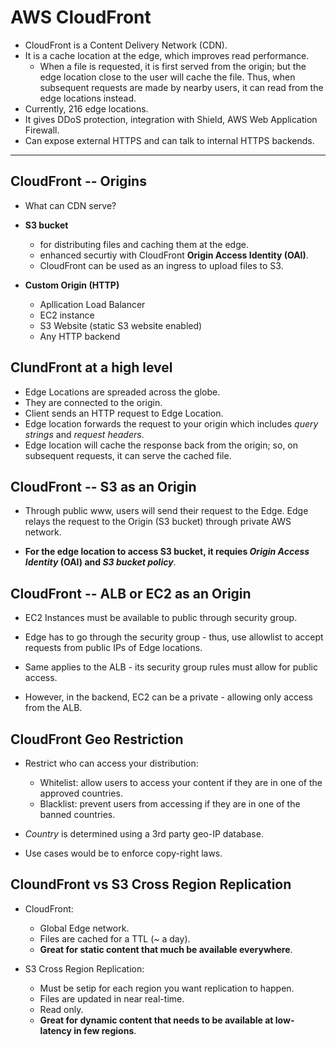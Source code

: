 AWS CloudFront
==============

- CloudFront is a Content Delivery Network (CDN).
- It is a cache location at the edge, which improves read performance.
    - When a file is requested, it is first served from the origin; but the
      edge location close to the user will cache the file. Thus, when
      subsequent requests are made by nearby users, it can read from the edge
      locations instead.
- Currently, 216 edge locations.
- It gives DDoS protection, integration with Shield, AWS Web Application
  Firewall.
- Can expose external HTTPS and can talk to internal HTTPS backends.

---

CloudFront -- Origins
---------------------

- What can CDN serve?

- **S3 bucket**

    - for distributing files and caching them at the edge.
    - enhanced securtiy with CloudFront **Origin Access Identity (OAI)**.
    - CloudFront can be used as an ingress to upload files to S3.

- **Custom Origin (HTTP)**
    
    - Apllication Load Balancer
    - EC2 instance
    - S3 Website (static S3 website enabled)
    - Any HTTP backend

ClundFront at a high level
--------------------------

- Edge Locations are spreaded across the globe.
- They are connected to the origin.
- Client sends an HTTP request to Edge Location.
- Edge location forwards the request to your origin which includes *query
  strings* and *request headers*.
- Edge location will cache the response back from the origin; so, on subsequent
  requests, it can serve the cached file.

CloudFront -- S3 as an Origin
-----------------------------

- Through public www, users will send their request to the Edge. Edge relays
  the request to the Origin (S3 bucket) through private AWS network.

- **For the edge location to access S3 bucket, it requies _Origin Access
  Identity_ (OAI) and _S3 bucket policy_**.

CloudFront -- ALB or EC2 as an Origin
-------------------------------------

- EC2 Instances must be available to public through security group.
- Edge has to go through the security group - thus, use allowlist to accept
  requests from public IPs of Edge locations.


- Same applies to the ALB - its security group rules must allow for public
  access.
- However, in the backend, EC2 can be a private - allowing only access from the
  ALB.

CloudFront Geo Restriction
--------------------------

- Restrict who can access your distribution:

    - Whitelist: allow users to access your content if they are in one of the
      approved countries.
    - Blacklist: prevent users from accessing if they are in one of the banned
      countries.

- *Country* is determined using a 3rd party geo-IP database.

- Use cases would be to enforce copy-right laws.

CloundFront vs S3 Cross Region Replication
------------------------------------------

- CloudFront:
    - Global Edge network.
    - Files are cached for a TTL (~ a day).
    - **Great for static content that much be available everywhere**.

- S3 Cross Region Replication:
    - Must be setip for each region you want replication to happen.
    - Files are updated in near real-time.
    - Read only.
    - **Great for dynamic content that needs to be available at low-latency in
      few regions**.



